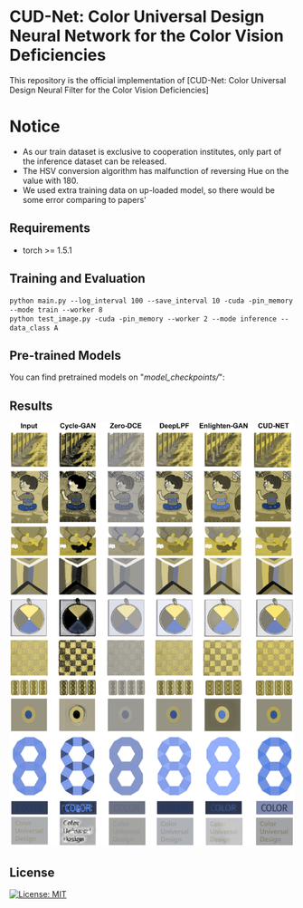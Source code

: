 # CUD-Net: Color Universal Design Neural Network for the Color Vision Deficiencies

This repository is the official implementation of [CUD-Net: Color Universal Design Neural Filter for the Color Vision Deficiencies]

# Notice
- As our train dataset is exclusive to cooperation institutes, only part of the inference dataset can be released.
- The HSV conversion algorithm has malfunction of reversing Hue on the value with 180.
- We used extra training data on up-loaded model, so there would be some error comparing to papers'

## Requirements

- torch >= 1.5.1


## Training and Evaluation

```
python main.py --log_interval 100 --save_interval 10 -cuda -pin_memory --mode train --worker 8
python test_image.py -cuda -pin_memory --worker 2 --mode inference --data_class A
```


## Pre-trained Models

You can find pretrained models on "<i>model_checkpoints/</i>":


## Results

![image_1](images/image_01.jpg)


## License

[![License: MIT](https://img.shields.io/badge/License-MIT-yellow.svg)](https://opensource.org/licenses/MIT)
